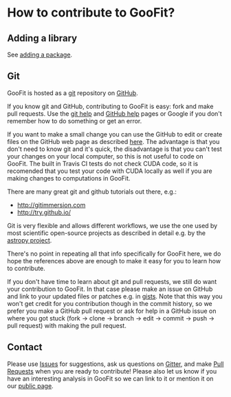 # How to contribute to GooFit?

## Adding a library

See [adding a package](doc/ADDING_EXTERN.md).

## Git

GooFit is hosted as a [git](http://git-scm.com) repository on [GitHub](https://github.com).

If you know git and GitHub, contributing to GooFit is easy:
fork and make pull requests.
Use the [git help](http://git-scm.com/documentation) and [GitHub help](https://help.github.com) pages
or Google if you don't remember how to do something or get an error.

If you want to make a small change you can use the GitHub to edit or create files on the GitHub web page as described [here](https://help.github.com/articles/creating-and-editing-files-in-your-repository). The advantage is that you don't need to know git and it's quick, the disadvantage is that you can't test your changes on your local computer, so this is not useful to code on GooFit. The built in Travis CI tests do not check CUDA code, so it is recomended that you test your code with
CUDA locally as well if you are making changes to computations in GooFit.

There are many great git and github tutorials out there, e.g.:
* http://gitimmersion.com
* http://try.github.io/

Git is very flexible and allows different workflows, we use the one used by most scientific open-source projects as described in detail e.g. by the [astropy project](http://docs.astropy.org/en/latest/development/workflow/development_workflow.html).

There's no point in repeating all that info specifically for GooFit here, we do hope the references above are enough to make it easy for you to learn how to contribute.

If you don't have time to learn about git and pull requests, we still do want your contribution to GooFit. In that case please make an issue on GitHub and link to your updated files or patches e.g. in [gists](https://gist.github.com).
Note that this way you won't get credit for you contribution though in the commit history, so we prefer you make a GitHub pull request or ask for help in a GitHub issue on where you got stuck (fork -> clone -> branch -> edit -> commit -> push -> pull request) with making the pull request.

## Contact

Please use [Issues](https://github.com/GooFit/GooFit/issues) for suggestions,
ask us questions on [Gitter](https://gitter.im/GooFit/Lobby),
and make [Pull Requests](https://github.com/GooFit/GooFit/pulls) when you are ready to contribute!
Please also let us know if you have an interesting analysis in GooFit so we can link to it
or mention it on our [public page](https://GooFit.github.io).

